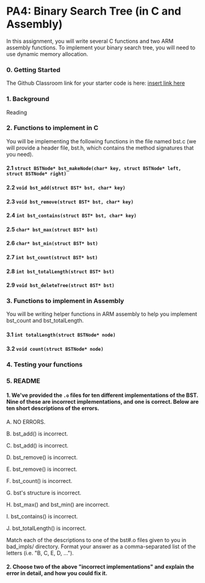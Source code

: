 # PA4: Binary Search Tree (in C and Assembly)
In this assignment, you will write several C functions and two ARM assembly functions. To implement your binary search tree, you will need to use dynamic memory allocation.
### 0. Getting Started
The Github Classroom link for your starter code is here:
[insert link here](http://)

### 1. Background
Reading
### 2. Functions to implement in C
You will be implementing the following functions in the file named bst.c (we will provide a header file, bst.h, which contains the method signatures that you need).
#### 2.1 `struct BSTNode* bst_makeNode(char* key, struct BSTNode* left, struct BSTNode* right)`
#### 2.2 `void bst_add(struct BST* bst, char* key)`
#### 2.3 `void bst_remove(struct BST* bst, char* key)`
#### 2.4 `int bst_contains(struct BST* bst, char* key)`
#### 2.5 `char* bst_max(struct BST* bst)`
#### 2.6 `char* bst_min(struct BST* bst)`
#### 2.7 `int bst_count(struct BST* bst)`
#### 2.8 `int bst_totalLength(struct BST* bst)`
#### 2.9 `void bst_deleteTree(struct BST* bst)`

### 3. Functions to implement in Assembly
You will be writing helper functions in ARM assembly to help you implement bst_count and bst_totalLength.
#### 3.1 `int totalLength(struct BSTNode* node)`
#### 3.2 `void count(struct BSTNode* node)`

### 4. Testing your functions

### 5. README
#### 1. We've provided the `.o` files for ten different implementations of the BST. Nine of these are incorrect implementations, and one is correct. Below are ten short descriptions of the errors.
A. NO ERRORS.

B. bst_add() is incorrect.

C. bst_add() is incorrect.

D. bst_remove() is incorrect.

E. bst_remove() is incorrect.

F. bst_count() is incorrect.

G. bst's structure is incorrect.

H. bst_max() and bst_min() are incorrect.

I. bst_contains() is incorrect.

J. bst_totalLength() is incorrect.

Match each of the descriptions to one of the bst#.o files given to you in bad_impls/ directory.
Format your answer as a comma-separated list of the letters (i.e. "B, C, E, D, ...").
#### 2. Choose two of the above "incorrect implementations" and explain the error in detail, and how you could fix it.
